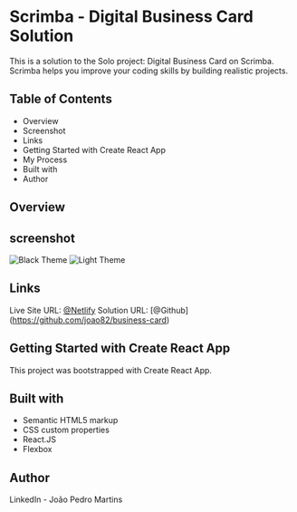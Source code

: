 # Scrimba - Digital Business Card Solution

This is a solution to the Solo project: Digital Business Card on Scrimba. Scrimba helps you improve your coding skills by building realistic projects.

## Table of Contents

- Overview
- Screenshot
- Links
- Getting Started with Create React App
- My Process
- Built with
- Author

## Overview

## screenshot

![Black Theme](assets/images/screenshot1.png)
![Light Theme](assets/images/screenshot2.png)

## Links

Live Site URL: [@Netlify](https://scrimba-joao-business-card.netlify.app)
Solution URL: [@Github] (https://github.com/joao82/business-card)

## Getting Started with Create React App

This project was bootstrapped with Create React App.

## Built with

- Semantic HTML5 markup
- CSS custom properties
- React.JS
- Flexbox

## Author

LinkedIn - João Pedro Martins
